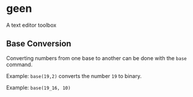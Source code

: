 # geen
A text editor toolbox


## Base Conversion

Converting numbers from one base to another can be done with the `base` command. 

Example: `base(19,2)` converts the number `19` to binary.

Example: `base(19_16, 10)` 
